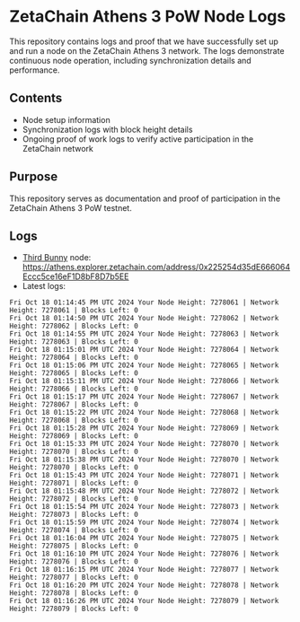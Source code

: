 # ZetaChain Athens 3 PoW Node Logs
This repository contains logs and proof that we have successfully set up and run a node on the ZetaChain Athens 3 network. The logs demonstrate continuous node operation, including synchronization details and performance.

## Contents
- Node setup information
- Synchronization logs with block height details
- Ongoing proof of work logs to verify active participation in the ZetaChain network

## Purpose
This repository serves as documentation and proof of participation in the ZetaChain Athens 3 PoW testnet.

## Logs

- [Third Bunny](https://thirdbunny.xyz/) node: https://athens.explorer.zetachain.com/address/0x225254d35dE666064Eccc5ce16eF1D8bF8D7b5EE
- Latest logs:
```
Fri Oct 18 01:14:45 PM UTC 2024 Your Node Height: 7278061 | Network Height: 7278061 | Blocks Left: 0
Fri Oct 18 01:14:50 PM UTC 2024 Your Node Height: 7278062 | Network Height: 7278062 | Blocks Left: 0
Fri Oct 18 01:14:55 PM UTC 2024 Your Node Height: 7278063 | Network Height: 7278063 | Blocks Left: 0
Fri Oct 18 01:15:01 PM UTC 2024 Your Node Height: 7278064 | Network Height: 7278064 | Blocks Left: 0
Fri Oct 18 01:15:06 PM UTC 2024 Your Node Height: 7278065 | Network Height: 7278065 | Blocks Left: 0
Fri Oct 18 01:15:11 PM UTC 2024 Your Node Height: 7278066 | Network Height: 7278066 | Blocks Left: 0
Fri Oct 18 01:15:17 PM UTC 2024 Your Node Height: 7278067 | Network Height: 7278067 | Blocks Left: 0
Fri Oct 18 01:15:22 PM UTC 2024 Your Node Height: 7278068 | Network Height: 7278068 | Blocks Left: 0
Fri Oct 18 01:15:28 PM UTC 2024 Your Node Height: 7278069 | Network Height: 7278069 | Blocks Left: 0
Fri Oct 18 01:15:33 PM UTC 2024 Your Node Height: 7278070 | Network Height: 7278070 | Blocks Left: 0
Fri Oct 18 01:15:38 PM UTC 2024 Your Node Height: 7278070 | Network Height: 7278070 | Blocks Left: 0
Fri Oct 18 01:15:43 PM UTC 2024 Your Node Height: 7278071 | Network Height: 7278071 | Blocks Left: 0
Fri Oct 18 01:15:48 PM UTC 2024 Your Node Height: 7278072 | Network Height: 7278072 | Blocks Left: 0
Fri Oct 18 01:15:54 PM UTC 2024 Your Node Height: 7278073 | Network Height: 7278073 | Blocks Left: 0
Fri Oct 18 01:15:59 PM UTC 2024 Your Node Height: 7278074 | Network Height: 7278074 | Blocks Left: 0
Fri Oct 18 01:16:04 PM UTC 2024 Your Node Height: 7278075 | Network Height: 7278075 | Blocks Left: 0
Fri Oct 18 01:16:10 PM UTC 2024 Your Node Height: 7278076 | Network Height: 7278076 | Blocks Left: 0
Fri Oct 18 01:16:15 PM UTC 2024 Your Node Height: 7278077 | Network Height: 7278077 | Blocks Left: 0
Fri Oct 18 01:16:20 PM UTC 2024 Your Node Height: 7278078 | Network Height: 7278078 | Blocks Left: 0
Fri Oct 18 01:16:26 PM UTC 2024 Your Node Height: 7278079 | Network Height: 7278079 | Blocks Left: 0
```
